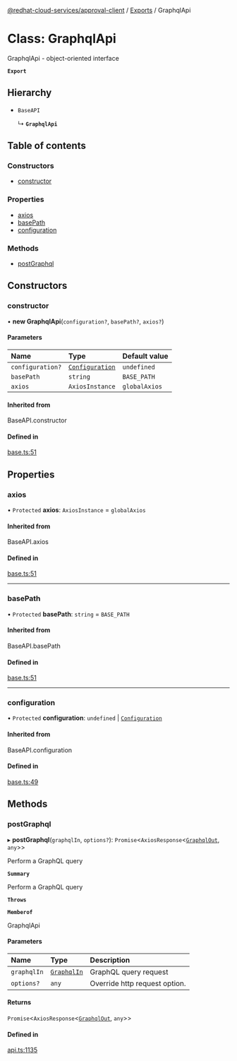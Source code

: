 [@redhat-cloud-services/approval-client](../README.md) / [Exports](../modules.md) / GraphqlApi

# Class: GraphqlApi

GraphqlApi - object-oriented interface

**`Export`**

## Hierarchy

- `BaseAPI`

  ↳ **`GraphqlApi`**

## Table of contents

### Constructors

- [constructor](GraphqlApi.md#constructor)

### Properties

- [axios](GraphqlApi.md#axios)
- [basePath](GraphqlApi.md#basepath)
- [configuration](GraphqlApi.md#configuration)

### Methods

- [postGraphql](GraphqlApi.md#postgraphql)

## Constructors

### constructor

• **new GraphqlApi**(`configuration?`, `basePath?`, `axios?`)

#### Parameters

| Name | Type | Default value |
| :------ | :------ | :------ |
| `configuration?` | [`Configuration`](Configuration.md) | `undefined` |
| `basePath` | `string` | `BASE_PATH` |
| `axios` | `AxiosInstance` | `globalAxios` |

#### Inherited from

BaseAPI.constructor

#### Defined in

[base.ts:51](https://github.com/RedHatInsights/javascript-clients/blob/master/packages/approval/base.ts#L51)

## Properties

### axios

• `Protected` **axios**: `AxiosInstance` = `globalAxios`

#### Inherited from

BaseAPI.axios

#### Defined in

[base.ts:51](https://github.com/RedHatInsights/javascript-clients/blob/master/packages/approval/base.ts#L51)

___

### basePath

• `Protected` **basePath**: `string` = `BASE_PATH`

#### Inherited from

BaseAPI.basePath

#### Defined in

[base.ts:51](https://github.com/RedHatInsights/javascript-clients/blob/master/packages/approval/base.ts#L51)

___

### configuration

• `Protected` **configuration**: `undefined` \| [`Configuration`](Configuration.md)

#### Inherited from

BaseAPI.configuration

#### Defined in

[base.ts:49](https://github.com/RedHatInsights/javascript-clients/blob/master/packages/approval/base.ts#L49)

## Methods

### postGraphql

▸ **postGraphql**(`graphqlIn`, `options?`): `Promise`<`AxiosResponse`<[`GraphqlOut`](../interfaces/GraphqlOut.md), `any`\>\>

Perform a GraphQL query

**`Summary`**

Perform a GraphQL query

**`Throws`**

**`Memberof`**

GraphqlApi

#### Parameters

| Name | Type | Description |
| :------ | :------ | :------ |
| `graphqlIn` | [`GraphqlIn`](../interfaces/GraphqlIn.md) | GraphQL query request |
| `options?` | `any` | Override http request option. |

#### Returns

`Promise`<`AxiosResponse`<[`GraphqlOut`](../interfaces/GraphqlOut.md), `any`\>\>

#### Defined in

[api.ts:1135](https://github.com/RedHatInsights/javascript-clients/blob/master/packages/approval/api.ts#L1135)
